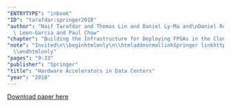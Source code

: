 ```yaml
---
"ENTRYTYPE": "inbook"
"ID": "tarafdar:springer2018"
"author": "Naif Tarafdar and Thomas Lin and Daniel Ly-Ma and\nDaniel Rozhko and Alberto\
  \ Leon-Garcia and Paul Chow"
"chapter": "Building the Infrastructure for Deploying FPGAs in the Cloud"
"note": "Invited\n\\beginhtmlonly\n\\htmladdnormallinkSpringer linkhttps://www.springer.com/us/book/9783319927916\n\
  \\endhtmlonly"
"pages": "9-33"
"publisher": "Springer"
"title": "Hardware Accelerators in Data Centers"
"year": "2018"
---
```

[Download paper here](https://tarafdar.github.io/files/papers/tarafdar_springer2018.pdf)